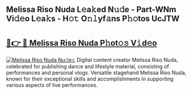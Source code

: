 ## Melissa Riso Nuda L𝚎a𝚔ed N𝚞𝚍e - Part-WNm Vi𝚍𝚎o L𝚎a𝚔s - H𝚘𝚝 O𝚗𝚕yf𝚊ns P𝚑𝚘tos UcJTW

# <h2><a href="http://kfaccw7.oniu.top/?m=Melissa+Riso+Nuda">🔗👉 🔴 Melissa Riso Nuda P𝚑ot𝚘𝚜 V𝚒d𝚎o</a></h2>

[![Melissa Riso Nuda Nu𝚍e𝚜](https://i.imgur.com/0qMVB7G.gif)](http://kfaccw7.oniu.top/?m=Melissa+Riso+Nuda)
Digital content creator Melissa Riso Nuda, celebrated for publishing dance and lifestyle material, consisting of performances and personal vlogs. Versatile stagehand Melissa Riso Nuda, known for their exceptional skills and accomplishments in supporting various aspects of live performances.  

